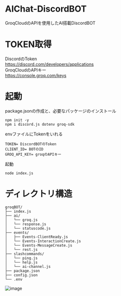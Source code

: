 # AIChat-DiscordBOT
GroqCloudのAPIを使用したAI搭載DiscordBOT
# TOKEN取得
DiscordのToken<br>
https://discord.com/developers/applications<br>
GroqCloudのAPIキー<br>
https://console.groq.com/keys
# 起動
package.jsonの作成と、必要なパッケージのインストール
```
npm init -y
npm i discord.js dotenv groq-sdk
```
envファイルにTokenをいれる
```
TOKEN= DiscordBOTのToken
CLIENT_ID= BOTのID
GROQ_API_KEY= groqのAPIキー
```
起動
```
node index.js
```
# ディレクトリ構造
```
groqBOT/
├── index.js
├── ai/
│   └── groq.js
│   └── response.js
│   └── statuscode.js
├── events/
│   ├── Events-ClientReady.js
│   └── Events-InteractionCreate.js
│   └── Events-MessageCreate.js
│   └── rest.js
├── slashcommands/
│   └── ping.js
│   └── help.js
│   └── ai-channel.js
├── package.json
├── config.json
└── .env
```
![image](https://github.com/user-attachments/assets/3ece7022-cf00-4ff5-947c-a08f64657f42)

